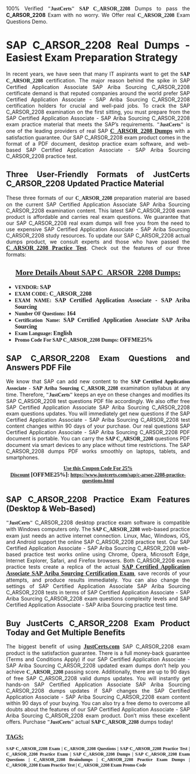 <p style="text-align: justify;">100% Verified <span style="font-size:14px;"><span style="font-family:Georgia,serif;"><strong>"JustCerts"</strong></span></span> <span style="font-family:Georgia,serif;"><strong>SAP C_ARSOR_2208</strong></span> Dumps to pass the <strong>C_ARSOR_2208</strong> Exam with no worry. We Offer real <span style="font-family:Georgia,serif;"><strong>C_ARSOR_2208</strong></span> Exam Questions Demo.</p>

<h1 style="text-align: justify;"><strong>SAP C_ARSOR_2208 Real Dumps - Easiest Exam Preparation Strategy</strong></h1>

<p style="text-align: justify;">In recent years, we have seen that many IT aspirants want to get the <span style="font-family:Georgia,serif;"><strong>SAP C_ARSOR_2208</strong></span> certification. The major reason behind the spike in SAP Certified Application Associate SAP Ariba Sourcing C_ARSOR_2208 certificate demand is that reputed companies around the world prefer SAP Certified Application Associate - SAP Ariba Sourcing C_ARSOR_2208 certification holders for crucial and well-paid jobs. To crack the SAP C_ARSOR_2208 examination on the first sitting, you must prepare from the SAP Certified Application Associate - SAP Ariba Sourcing C_ARSOR_2208 exam practice material that meets the SAP’s requirements. <span style="font-size:14px;"><span style="font-family:Georgia,serif;"><strong>"JustCerts"</strong></span></span> is one of the leading providers of real SAP <a href="https://www.justcerts.com/sap/c-arsor-2208-practice-questions.html"><span style="font-size:16px;"><u><span style="font-family:Georgia,serif;"><strong>C_ARSOR_2208 Dumps</strong></span></u></span></a> with a satisfaction guarantee. Our SAP C_ARSOR_2208 exam product comes in the format of a PDF document, desktop practice exam software, and web-based SAP Certified Application Associate - SAP Ariba Sourcing C_ARSOR_2208 practice test.</p>

<h2 style="text-align: justify;"><strong>Three User-Friendly Formats of JustCerts C_ARSOR_2208 Updated Practice Material</strong></h2>

<p style="text-align: justify;">These three formats of our <span style="font-family:Georgia,serif;"><strong>C_ARSOR_2208 </strong></span> preparation material are based on the current SAP Certified Application Associate SAP Ariba Sourcing C_ARSOR_2208 examination content. This latest SAP C_ARSOR_2208 exam product is affordable and carries real exam questions. We guarantee that our SAP C_ARSOR_2208 real exam dumps will free you from the need to use expensive SAP Certified Application Associate - SAP Ariba Sourcing C_ARSOR_2208 study resources. To update our SAP C_ARSOR_2208 actual dumps product, we consult experts and those who have passed the <a href="https://www.justcerts.com/sap/c-arsor-2208-practice-questions.html"><u><span style="font-size:16px;"><span style="font-family:Georgia,serif;"><strong>C_ARSOR_2208 Practice Test</strong></span></span></u></a>. Check out the features of our three formats:</p>

<h2 style="text-align: center;"><u><strong><span style="font-family:Georgia,serif;">More Details About SAP C_ARSOR_2208 Dumps:</span></strong></u></h2>

<ul>
	<li style="text-align: justify;"><span style="font-size:14px;"><span style="font-family:Georgia,serif;"><strong>VENDOR: </strong></span></span><span style="font-size:16px;"><span style="font-family:Georgia,serif;"><strong>SAP</strong></span></span></li>
	<li style="text-align: justify;"><span style="font-size:14px;"><span style="font-family:Georgia,serif;"><strong>EXAM CODE: </strong></span></span><span style="font-size:16px;"><span style="font-family:Georgia,serif;"><strong>C_ARSOR_2208</strong></span></span></li>
	<li style="text-align: justify;"><span style="font-size:14px;"><span style="font-family:Georgia,serif;"><strong>EXAM NAME: </strong></span></span><span style="font-size:16px;"><span style="font-family:Georgia,serif;"><strong>SAP Certified Application Associate - SAP Ariba Sourcing</strong></span></span></li>
	<li style="text-align: justify;"><span style="font-size:14px;"><span style="font-family:Georgia,serif;"><strong>Number OF Questions: </strong></span></span><span style="font-size:16px;"><span style="font-family:Georgia,serif;"><strong>164</strong></span></span></li>
	<li style="text-align: justify;"><span style="font-size:14px;"><span style="font-family:Georgia,serif;"><strong>Certification Name: </strong></span></span><span style="font-size:16px;"><span style="font-family:Georgia,serif;"><strong>SAP Certified Application Associate SAP Ariba Sourcing</strong></span></span></li>
	<li style="text-align: justify;"><span style="font-size:14px;"><span style="font-family:Georgia,serif;"><strong>Exam Language: </strong></span></span><span style="font-size:16px;"><span style="font-family:Georgia,serif;"><strong>English</strong></span></span></li>
	<li style="text-align: justify;"><span style="font-size:14px;"><span style="font-family:Georgia,serif;"><strong>Promo Code For SAP C_ARSOR_2208 Dumps: </strong></span></span><span style="font-size:16px;"><span style="font-family:Georgia,serif;"><strong>OFFME25%</strong></span></span></li>
</ul>

<h2 style="text-align: justify;"><strong>SAP C_ARSOR_2208 Exam Questions and Answers PDF File</strong></h2>

<p style="text-align: justify;">We know that SAP can add new content to the <span style="font-family:Georgia,serif;"><strong>SAP Certified Application Associate - SAP Ariba Sourcing C_ARSOR_2208</strong></span> examination syllabus at any time. Therefore, <span style="font-size:14px;"><span style="font-family:Georgia,serif;"><strong>"JustCerts"</strong></span></span> keeps an eye on these changes and modifies its SAP C_ARSOR_2208 test questions PDF file accordingly. We also offer free SAP Certified Application Associate SAP Ariba Sourcing C_ARSOR_2208 exam questions updates. You will immediately get new questions if the SAP Certified Application Associate - SAP Ariba Sourcing C_ARSOR_2208 test content changes within 90 days of your purchase. Our real questions SAP Certified Application Associate - SAP Ariba Sourcing C_ARSOR_2208 PDF document is portable. You can carry the <span style="font-family:Georgia,serif;"><strong>SAP C_ARSOR_2208</strong></span> questions PDF document via smart devices to any place without time restrictions. The SAP C_ARSOR_2208 dumps PDF works smoothly on laptops, tablets, and smartphones.</p>

<p style="text-align: center;"><span style="font-size:14px;"><span style="font-family:Georgia,serif;"><strong><u>Use this Coupon Code For 25% Discount</u> </strong></span></span><span style="font-size:16px;"><span style="font-family:Georgia,serif;"><strong>[OFFME25%]</strong></span></span><span style="font-size:14px;"><span style="font-family:Georgia,serif;"><strong>: <u><a href="https://www.justcerts.com/sap/c-arsor-2208-practice-questions.html">https://www.justcerts.com/sap/c-arsor-2208-practice-questions.html</a></u></strong></span></span></p>

<h2 style="text-align: justify;"><strong>SAP C_ARSOR_2208 Practice Exam Features (Desktop & Web-Based)</strong></h2>

<p style="text-align: justify;"><span style="font-size:14px;"><span style="font-family:Georgia,serif;"><strong>"JustCerts"</strong></span></span> C_ARSOR_2208 desktop practice exam software is compatible with Windows computers only. The <span style="font-family:Georgia,serif;"><strong>SAP C_ARSOR_2208</strong></span> web-based practice exam just needs an active internet connection. Linux, Mac, Windows, iOS, and Android support the online SAP C_ARSOR_2208 practice test. Our SAP Certified Application Associate - SAP Ariba Sourcing C_ARSOR_2208 web-based practice test works online using Chrome, Opera, Microsoft Edge, Internet Explorer, Safari, and Firefox browsers. Both C_ARSOR_2208 exam practice tests create a replica of the actual <u><a href="https://www.justcerts.com/sap/sap-certified-application-associate-certification-exams.html"><span style="font-size:16px;"><span style="font-family:Georgia,serif;"><strong>SAP Certified Application Associate SAP Ariba Sourcing Certification Exam</strong></span></span></a></u>, save records of your attempts, and produce results immediately. You can also change the settings of SAP Certified Application Associate SAP Ariba Sourcing C_ARSOR_2208 tests in terms of SAP Certified Application Associate - SAP Ariba Sourcing C_ARSOR_2208 exam questions complexity levels and SAP Certified Application Associate - SAP Ariba Sourcing practice test time.</p>

<h2 style="text-align: justify;"><strong>Buy JustCerts C_ARSOR_2208 Exam Product Today and Get Multiple Benefits</strong></h2>

<p style="text-align: justify;">The biggest benefit of using <a href="https://www.justcerts.com/"><u><span style="font-size:16px;"><span style="font-family:Georgia,serif;"><strong>JustCerts.com</strong></span></span></u></a> SAP C_ARSOR_2208 exam product is the satisfaction guarantee. There is a full money-back guarantee (Terms and Conditions Apply) if our SAP Certified Application Associate - SAP Ariba Sourcing C_ARSOR_2208 updated exam dumps don’t help you achieve <span style="font-family:Georgia,serif;"><strong>C_ARSOR_2208 </strong></span> passing score. Additionally, there are up to 90 days of free SAP C_ARSOR_2208 valid dumps updates. You will instantly get hands-on SAP Certified Application Associate SAP Ariba Sourcing C_ARSOR_2208 dumps updates if SAP changes the SAP Certified Application Associate - SAP Ariba Sourcing C_ARSOR_2208 exam content within 90 days of your buying. You can also try a free demo to overcome all doubts about the features of our SAP Certified Application Associate - SAP Ariba Sourcing C_ARSOR_2208 exam product. Don’t miss these excellent offers. Purchase <span style="font-size:14px;"><span style="font-family:Georgia,serif;"><strong>"JustCerts"</strong></span></span> actual <span style="font-family:Georgia,serif;"><strong>SAP C_ARSOR_2208</strong></span> dumps today!</p>

<h3 style="text-align: justify;"><u><span style="font-size:16px;"><span style="font-family:Georgia,serif;"><strong>TAGS:</strong></span></span></u></h3>

<p style="text-align: justify;"><span style="font-size:12px;"><span style="font-family:Georgia,serif;"><strong>SAP C_ARSOR_2208 Exam | C_ARSOR_2208 Questions | SAP C_ARSOR_2208 Practice Test | C_ARSOR_2208 Practice Exam | SAP C_ARSOR_2208 Dumps | SAP C_ARSOR_2208 Exam Questions | C_ARSOR_2208 Braindumps | C_ARSOR_2208 Practice Exam Dumps | C_ARSOR_2208 Exam Practice Test | C_ARSOR_2208 Exam Promo Code </strong></span></span></p>
